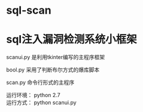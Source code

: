 # sql-scan
# sql注入漏洞检测系统小框架

scanui.py 是利用tkinter编写的主程序框架

bool.py 采用了判断布尔方式的爆库脚本

scan.py 命令行形式的主程序

运行环境： python 2.7  
运行方式： python scanui.py
